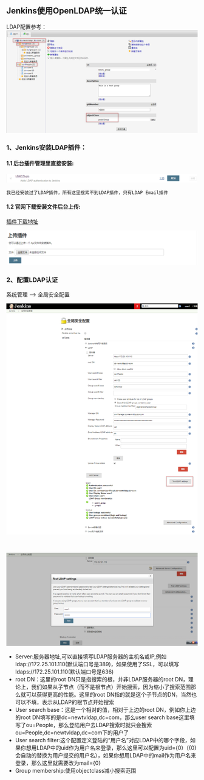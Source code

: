 ## Jenkins使用OpenLDAP统一认证

LDAP配置参考：
![](https://github.com/ZongYuWang/image/blob/master/Jenkins/Jenkins_LDAP/LDAP.png)

### 1、Jenkins安装LDAP插件：

#### 1.1 后台插件管理里直接安装:

![](https://github.com/ZongYuWang/image/blob/master/Jenkins/Jenkins_LDAP/LDAP_Plugin.png)

`我已经安装过了LDAP插件，所有这里搜索不到LDAP插件，只有LDAP Email插件`

#### 1.2 官网下载安装文件后台上传:
[插件下载地址](https://updates.jenkins-ci.org/download/plugins/)

![](https://github.com/ZongYuWang/image/blob/master/Jenkins/Jenkins_LDAP/Plugin_Manager.png)


### 2、配置LDAP认证
系统管理 ——> 全局安全配置

![](https://github.com/ZongYuWang/image/blob/master/Jenkins/Jenkins_LDAP/Jenkins_LDAP.png)

</br>

![](https://github.com/ZongYuWang/image/blob/master/Jenkins/Jenkins_LDAP/Jenkins_LDAP_user.png)

- Server:服务器地址,可以直接填写LDAP服务器的主机名或IP,例如ldap://172.25.101.110(默认端口号是389)，如果使用了SSL，可以填写ldaps://172.25.101.110(默认端口号是636)
- root DN：这里的root DN只是指搜索的根，并非LDAP服务器的root DN，理论上，我们如果从子节点（而不是根节点）开始搜索，因为缩小了搜索范围那么就可以获得更高的性能。这里的root DN指的就是这个子节点的DN，当然也可以不填，表示从LDAP的根节点开始搜索
- User search base：这是一个相对的值，相对于上边的root DN，例如你上边的root DN填写的是dc=newtvldap,dc=com，那么user search base这里填写了ou=People，那么登陆用户去LDAP搜索时就只会搜索ou=People,dc=newtvldap,dc=com下的用户了
- User search filter:这个配置定义登陆的“用户名”对应LDAP中的哪个字段，如果你想用LDAP中的uid作为用户名来登录，那么这里可以配置为uid={0}（{0}会自动的替换为用户提交的用户名），如果你想用LDAP中的mail作为用户名来登录，那么这里就需要改为mail={0}
- Group membership:使用objectclass减小搜索范围